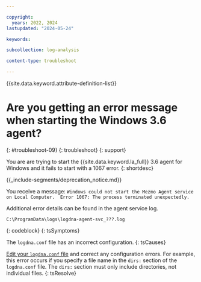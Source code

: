 ```yaml
---

copyright:
  years: 2022, 2024
lastupdated: "2024-05-24"

keywords:

subcollection: log-analysis

content-type: troubleshoot

---
```


{{site.data.keyword.attribute-definition-list}}

# Are you getting an error message when starting the Windows 3.6 agent?
{: #troubleshoot-09}
{: troubleshoot}
{: support}

You are are trying to start the {{site.data.keyword.la_full}} 3.6 agent for Windows and it fails to start with a 1067 error.
{: shortdesc}


{{_include-segments/deprecation_notice.md}}

You receive a message: `Windows could not start the Mezmo Agent service on Local Computer.  Error 1067: The process terminated unexpectedly.`

Additional error details can be found in the agent service log.

```text
C:\ProgramData\logs\logdna-agent-svc_???.log
```
{: codeblock}
{: tsSymptoms}

The `logdna.conf` file has an incorrect configuration.
{: tsCauses}

[Edit your `logdna.conf` file](/docs/log-analysis?topic=log-analysis-config_agent_windows_v3) and correct any configuration errors. For example, this error occurs if you specify a file name in the `dirs:` section of the `logdna.conf` file.  The `dirs:` section must only include directories, not individual files.
{: tsResolve}
